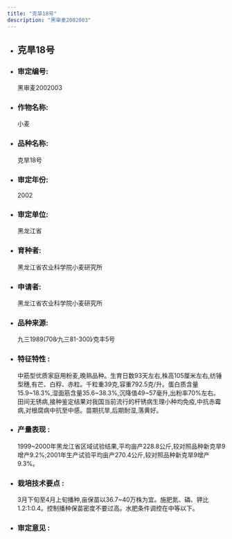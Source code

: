 ```yaml
---
title: "克旱18号"
description: "黑审麦2002003"
---
```

* ## 克旱18号
* ###  审定编号:  
   黑审麦2002003

*  ### 作物名称:  
   小麦

*   ###  品种名称: 
    克旱18号

*   ### 审定年份: 
    2002

*   ### 审定单位:  
    黑龙江省

*   ### 育种者:  
    黑龙江省农业科学院小麦研究所

*   ### 申请者:  
    黑龙江省农业科学院小麦研究所

*   ### 品种来源:  
    九三1989(708∕九三81-300)∕克丰5号

*   ### 特征特性 : 
    中筋型优质家庭用粉麦,晚熟品种。生育日数93天左右,株高105厘米左右,纺锤型穗,有芒、白稃、赤粒。千粒重39克,容重792.5克/升。蛋白质含量15.9~18.3%,湿面筋含量35.6~38.3%,沉降值49~57毫升,出粉率70%左右。田间无锈病,接种鉴定结果对我国当前流行的杆锈病生理小种均免疫,中抗赤霉病,对根腐病中抗至中感。苗期抗旱,后期耐湿,落黄好。

*   ### 产量表现 : 
    1999~2000年黑龙江省区域试验结果,平均亩产228.8公斤,较对照品种新克旱9增产9.2%;2001年生产试验平均亩产270.4公斤,较对照品种新克旱9增产9.3%。

*   ### 栽培技术要点 : 
    3月下旬至4月上旬播种,亩保苗以36.7~40万株为宜。施肥氮、磷、钾比1.2∶1∶0.4。控制播种保苗密度不要过高。水肥条件调控在中等以下。

*   ### 审定意见 : 
    
